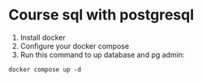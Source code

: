 # Course sql with postgresql

1. Install docker
2. Configure your docker compose
3. Run this command to up database and pg admin:
```
docker compose up -d 
```